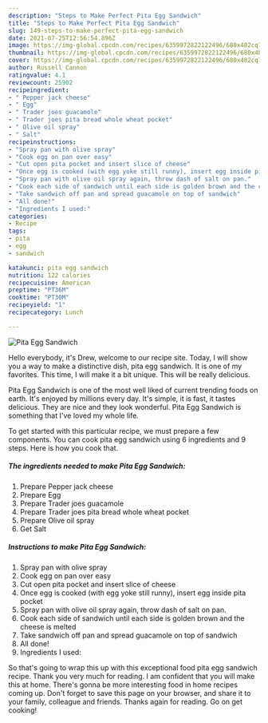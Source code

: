 ```yaml
---
description: "Steps to Make Perfect Pita Egg Sandwich"
title: "Steps to Make Perfect Pita Egg Sandwich"
slug: 149-steps-to-make-perfect-pita-egg-sandwich
date: 2021-07-25T12:56:54.896Z
image: https://img-global.cpcdn.com/recipes/6359972822122496/680x482cq70/pita-egg-sandwich-recipe-main-photo.jpg
thumbnail: https://img-global.cpcdn.com/recipes/6359972822122496/680x482cq70/pita-egg-sandwich-recipe-main-photo.jpg
cover: https://img-global.cpcdn.com/recipes/6359972822122496/680x482cq70/pita-egg-sandwich-recipe-main-photo.jpg
author: Russell Cannon
ratingvalue: 4.1
reviewcount: 25902
recipeingredient:
- " Pepper jack cheese"
- " Egg"
- " Trader joes guacamole"
- " Trader joes pita bread whole wheat pocket"
- " Olive oil spray"
- " Salt"
recipeinstructions:
- "Spray pan with olive spray"
- "Cook egg on pan over easy"
- "Cut open pita pocket and insert slice of cheese"
- "Once egg is cooked (with egg yoke still runny), insert egg inside pita pocket"
- "Spray pan with olive oil spray again, throw dash of salt on pan."
- "Cook each side of sandwich until each side is golden brown and the cheese is melted"
- "Take sandwich off pan and spread guacamole on top of sandwich"
- "All done!"
- "Ingredients I used:"
categories:
- Recipe
tags:
- pita
- egg
- sandwich

katakunci: pita egg sandwich 
nutrition: 122 calories
recipecuisine: American
preptime: "PT36M"
cooktime: "PT30M"
recipeyield: "1"
recipecategory: Lunch

---
```



![Pita Egg Sandwich](https://img-global.cpcdn.com/recipes/6359972822122496/680x482cq70/pita-egg-sandwich-recipe-main-photo.jpg)

Hello everybody, it's Drew, welcome to our recipe site. Today, I will show you a way to make a distinctive dish, pita egg sandwich. It is one of my favorites. This time, I will make it a bit unique. This will be really delicious.



Pita Egg Sandwich is one of the most well liked of current trending foods on earth. It's enjoyed by millions every day. It's simple, it is fast, it tastes delicious. They are nice and they look wonderful. Pita Egg Sandwich is something that I've loved my whole life.


To get started with this particular recipe, we must prepare a few components. You can cook pita egg sandwich using 6 ingredients and 9 steps. Here is how you cook that.

<!--inarticleads1-->

##### The ingredients needed to make Pita Egg Sandwich:

1. Prepare  Pepper jack cheese
1. Prepare  Egg
1. Prepare  Trader joes guacamole
1. Prepare  Trader joes pita bread whole wheat pocket
1. Prepare  Olive oil spray
1. Get  Salt




<!--inarticleads2-->

##### Instructions to make Pita Egg Sandwich:

1. Spray pan with olive spray
1. Cook egg on pan over easy
1. Cut open pita pocket and insert slice of cheese
1. Once egg is cooked (with egg yoke still runny), insert egg inside pita pocket
1. Spray pan with olive oil spray again, throw dash of salt on pan.
1. Cook each side of sandwich until each side is golden brown and the cheese is melted
1. Take sandwich off pan and spread guacamole on top of sandwich
1. All done!
1. Ingredients I used:




So that's going to wrap this up with this exceptional food pita egg sandwich recipe. Thank you very much for reading. I am confident that you will make this at home. There's gonna be more interesting food in home recipes coming up. Don't forget to save this page on your browser, and share it to your family, colleague and friends. Thanks again for reading. Go on get cooking!
